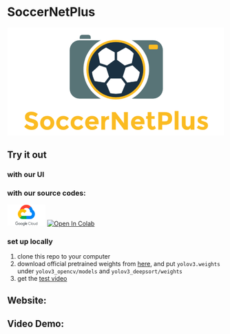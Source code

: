 # SoccerNetPlus
![image](https://github.com/AJ-Wuu/SoccerNetPlus/blob/main/logo/SoccerNetPlus.png)
## Try it out
### with our UI

### with our source codes:
<a href="https://drive.google.com/drive/folders/1lMtUF5EuGsvRCW-7rBGplanaK-LEM8bK?usp=share_link"><img height="50px" src="https://github.com/AJ-Wuu/SoccerNetPlus/blob/main/logo/GoogleCloud.png"></a>
[![Open In Colab](https://colab.research.google.com/assets/colab-badge.svg)](https://colab.research.google.com/drive/1TH4MYCgGKoJOpXKlz-OWd9wQ8spBhXwe)

### set up locally
1. clone this repo to your computer
2. download official pretrained weights from [here](https://pjreddie.com/media/files/yolov3.weights), and put `yolov3.weights` under `yolov3_opencv/models` and `yolov3_deepsort/weights`
3. get the [test video](https://github.com/AJ-Wuu/SoccerNetPlus/blob/main/video_input/README.md)

## Website: 

## Video Demo: 
